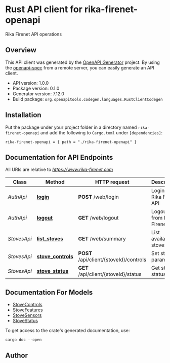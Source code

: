 # Rust API client for rika-firenet-openapi

Rika Firenet API operations


## Overview

This API client was generated by the [OpenAPI Generator](https://openapi-generator.tech) project.  By using the [openapi-spec](https://openapis.org) from a remote server, you can easily generate an API client.

- API version: 1.0.0
- Package version: 0.1.0
- Generator version: 7.12.0
- Build package: `org.openapitools.codegen.languages.RustClientCodegen`

## Installation

Put the package under your project folder in a directory named `rika-firenet-openapi` and add the following to `Cargo.toml` under `[dependencies]`:

```
rika-firenet-openapi = { path = "./rika-firenet-openapi" }
```

## Documentation for API Endpoints

All URIs are relative to *https://www.rika-firenet.com*

Class | Method | HTTP request | Description
------------ | ------------- | ------------- | -------------
*AuthApi* | [**login**](docs/AuthApi.md#login) | **POST** /web/login | Login to Rika Firenet API
*AuthApi* | [**logout**](docs/AuthApi.md#logout) | **GET** /web/logout | Logout from Rika Firenet API
*StovesApi* | [**list_stoves**](docs/StovesApi.md#list_stoves) | **GET** /web/summary | List available stoves
*StovesApi* | [**stove_controls**](docs/StovesApi.md#stove_controls) | **POST** /api/client/{stoveId}/controls | Set stove parameters
*StovesApi* | [**stove_status**](docs/StovesApi.md#stove_status) | **GET** /api/client/{stoveId}/status | Get stove status


## Documentation For Models

 - [StoveControls](docs/StoveControls.md)
 - [StoveFeatures](docs/StoveFeatures.md)
 - [StoveSensors](docs/StoveSensors.md)
 - [StoveStatus](docs/StoveStatus.md)


To get access to the crate's generated documentation, use:

```
cargo doc --open
```

## Author



